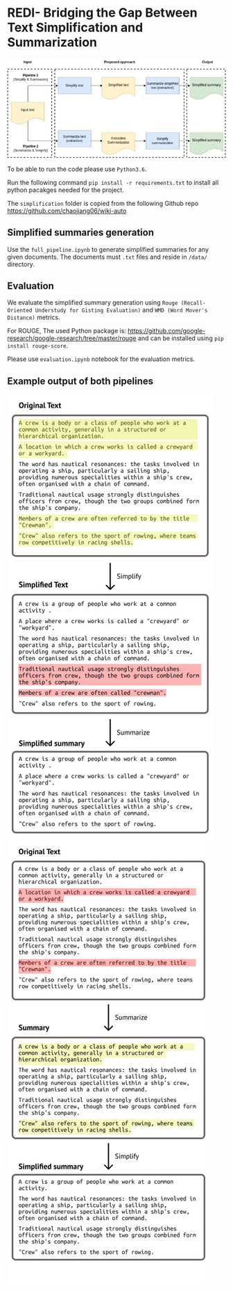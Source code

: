 # REDI- Bridging the Gap Between Text Simplification and Summarization


![Our simplified summary pipeline](	simplified_summary_diagram.png?raw=true "Our simplified summary pipeline")

To be able to run the code please use `Python3.6`.

Run the following command `pip install -r requirements.txt` to install all python pacakges needed for the project.

The `simplification` folder is copied from the following Github repo https://github.com/chaojiang06/wiki-auto


## Simplified summaries generation

Use the `full_pipeline.ipynb` to generate simplified summaries for any given documents. The documents must `.txt` files and reside in `/data/` directory. 


## Evaluation
We evaluate the simplified summary generation using `Rouge (Recall-Oriented Understudy for Gisting Evaluation)` and `WMD (Word Mover's Distance)` metrics. 

For ROUGE, The used Python package is: https://github.com/google-research/google-research/tree/master/rouge and can be installed using `pip install rouge-score`. 

Please use `evaluation.ipynb` notebook for the evaluation metrics.


## Example output of both pipelines
![Pipeline 1 output](	P1-6801.png?raw=true "Pipeline 1 output") ![Pipeline 2 output](	P2-6801.png?raw=true "Pipeline 2 output")
